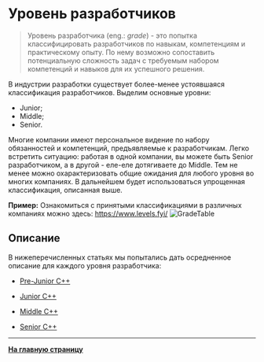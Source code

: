 # Уровень разработчиков

> Уровень разработчика (eng.: *grade*) - это попытка классифицировать разработчиков по навыкам, компетенциям и практическому опыту. По нему возможно сопоставить потенциальную сложность задач с требуемым набором компетенций и навыков для их успешного решения.

В индустрии разработки существует более-менее устоявшаяся классификация разработчиков. Выделим основные уровни:
- Junior;
- Middle;
- Senior.

Многие компании имеют персональное видение по набору обязанностей и компетенций, предъявляемые к разработчикам. Легко встретить ситуацию: работая в одной компании, вы можете быть Senior разработчиком, а в другой - еле-еле дотягиваете до Middle. Тем не менее можно охарактеризовать общие ожидания для любого уровня во многих компаниях. В дальнейшем будет использоваться упрощенная классификация, описанная выше.
 
**Пример:** Ознакомиться с принятыми классификациями в различных компаниях можно здесь: https://www.levels.fyi/
![](https://github.com/Salmer/CppDeveloperRoadmap/blob/main/Grades/Source/GradeTable.PNG?raw=true "GradeTable")


## Описание

В нижеперечисленных статьях мы попытались дать осредненное описание для каждого уровня разработчика:

- [Pre-Junior C++](PreJunior.md)

- [Junior C++](Junior.md)

- [Middle C++](Middle.md)

- [Senior C++](Senior.md)

---

[**На главную страницу**](../README.md)

